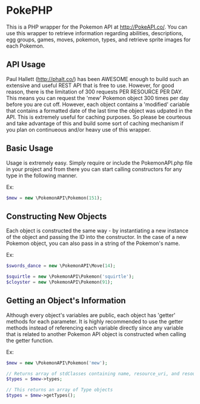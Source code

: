 # PokePHP

This is a PHP wrapper for the Pokemon API at http://PokeAPI.co/. You can use this wrapper
to retrieve information regarding abilities, descriptions, egg groups, games, moves,
pokemon, types, and retrieve sprite images for each Pokemon.

## API Usage

Paul Hallett (http://phalt.co/) has been AWESOME enough to build such an extensive and useful REST
API that is free to use. However, for good reason, there is the limitation of 300
requests PER RESOURCE PER DAY. This means you can request the 'mew' Pokemon object
300 times per day before you are cut off. However, each object contains a 'modified'
cariable that contains a formatted date of the last time the object was udpated in
the API. This is extremely useful for caching purposes. So please be courteous and take
advantage of this and build some sort of caching mechanism if you plan on continueous
and/or heavy use of this wrapper.

## Basic Usage

Usage is extremely easy. Simply require or include the PokemonAPI.php file in
your project and from there you can start calling constructors for any type
in the following manner.

Ex:
```php
$mew = new \PokemonAPI\Pokemon(151);
```

## Constructing New Objects

Each object is constructed the same way - by instantiating a new instance of the
object and passing the ID into the constructor. In the case of a new Pokemon object,
you can also pass in a string of the Pokemon's name.

Ex:
```php
$swords_dance = new \PokemonAPI\Move(14);

$squirtle = new \PokemonAPI\Pokemon('squirtle');
$cloyster = new \PokemonAPI\Pokemon(91);
```

## Getting an Object's Information

Although every object's variables are public, each object has 'getter' methods for
each parameter. It is highly recommended to use the getter methods instead of referencing
each variable directly since any variable that is related to another Pokemon API object
is constructed when calling the getter function.

Ex:
```php
$mew = new \PokemonAPI\Pokemon('mew');

// Returns array of stdClasses containing name, resource_uri, and resource_id
$types = $mew->types;

// This returns an array of Type objects
$types = $mew->getTypes();
```

